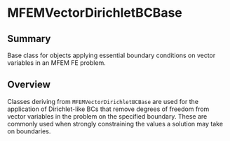 # MFEMVectorDirichletBCBase

## Summary

Base class for objects applying essential boundary conditions on vector variables in an MFEM FE problem.

## Overview

Classes deriving from `MFEMVectorDirichletBCBase` are used for the application of Dirichlet-like BCs that
remove degrees of freedom from vector variables in the problem on the specified boundary. These are commonly used when
strongly constraining the values a solution may take on boundaries.
